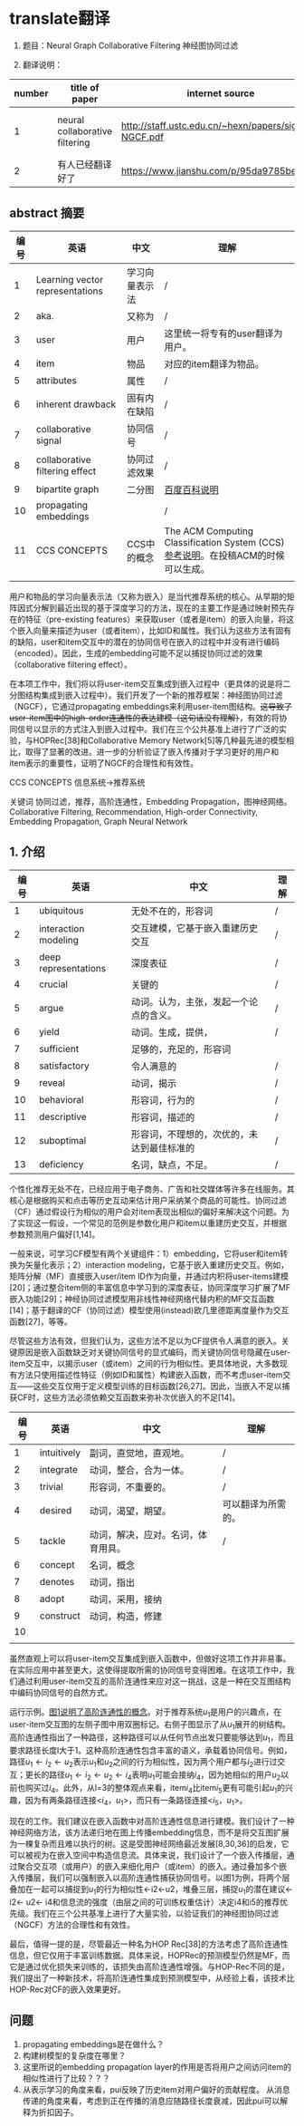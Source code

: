 # translate翻译

1. 题目：Neural Graph Collaborative Filtering
神经图协同过滤

2. 翻译说明：

|number|title of paper|internet source|local source|correlative field|illustration|
|---|---|---|---|---|---|
|1|neural collaborative filtering|<http://staff.ustc.edu.cn/~hexn/papers/sigir19-NGCF.pdf>|/|recommonder system|English translate into chinese|
|2|有人已经翻译好了|<https://www.jianshu.com/p/95da9785bea8>|/|recommonder system|/|

## abstract 摘要

|编号|英语|中文|理解|
|---|---|---|---|
|1|Learning vector representations|学习向量表示法|/|
|2|aka.|又称为|/|
|3|user|用户|这里统一将专有的user翻译为用户。|
|4|item|物品|对应的item翻译为物品。|
|5|attributes|属性|/|
|6|inherent drawback|固有内在缺陷|/|
|7|collaborative signal|协同信号|/|
|8|collaborative filtering effect|协同过滤效果|/|
|9|bipartite graph|二分图|[百度百科说明](https://baike.baidu.com/item/%E4%BA%8C%E5%88%86%E5%9B%BE/9089095)|
|10|propagating embeddings||/|
|11|CCS CONCEPTS|CCS中的概念|The ACM Computing Classification System (CCS)[参考说明](https://blog.csdn.net/qq_40994260/article/details/103741053)。在投稿ACM的时候可以生成。|
|||||

用户和物品的学习向量表示法（又称为嵌入）是当代推荐系统的核心。从早期的矩阵因式分解到最近出现的基于深度学习的方法，现在的主要工作是通过映射预先存在的特征（pre-existing features）来获取user（或者是item）的嵌入向量，将这个嵌入向量来描述为user（或者item），比如ID和属性。我们认为这些方法有固有的缺陷，user和item交互中的潜在的协同信号在嵌入的过程中并没有进行编码（encoded）。因此，生成的embedding可能不足以捕捉协同过滤的效果（collaborative filtering effect）。

在本项工作中，我们将以将user-item交互集成到嵌入过程中（更具体的说是将二分图结构集成到嵌入过程中）。我们开发了一个新的推荐框架：神经图协同过滤（NGCF），它通过propagating embeddings来利用user-item图结构。~~这导致了user-item图中的high-order连通性的表达建模（这句话没有理解）~~，有效的将协同信号以显示的方式注入到嵌入过程中。我们在三个公共基准上进行了广泛的实验，与HOPRec[38]和Collaborative Memory Network[5]等几种最先进的模型相比，取得了显著的改进。进一步的分析验证了嵌入传播对于学习更好的用户和item表示的重要性，证明了NGCF的合理性和有效性。

CCS CONCEPTS
信息系统->推荐系统

关键词
协同过滤，推荐，高阶连通性，Embedding Propagation，图神经网络。
Collaborative Filtering, Recommendation, High-order Connectivity, Embedding Propagation, Graph Neural Network

## 1. 介绍

|编号|英语|中文|理解|
|---|---|---|---|
|1|ubiquitous|无处不在的，形容词|/|
|2|interaction modeling|交互建模，它基于嵌入重建历史交互|/|
|3|deep representations|深度表征|/|
|4|crucial|关键的|/|
|5|argue|动词。认为，主张，发起一个论点的含义。|/|
|6|yield|动词。生成，提供，|/|
|7|sufficient|足够的，充足的，形容词||
|8|satisfactory|令人满意的|/|
|9|reveal|动词，揭示|/|
|10|behavioral|形容词，行为的|/|
|11|descriptive|形容词，描述的|/|
|12|suboptimal|形容词，不理想的，次优的，未达到最佳标准的|/|
|13|deficiency|名词，缺点，不足。|/|

个性化推荐无处不在，已经应用于电子商务、广告和社交媒体等许多在线服务。其核心是根据购买和点击等历史互动来估计用户采纳某个商品的可能性。协同过滤（CF）通过假设行为相似的用户会对item表现出相似的偏好来解决这个问题。为了实现这一假设，一个常见的范例是参数化用户和item以重建历史交互，并根据参数预测用户偏好[1,14]。

一般来说，可学习CF模型有两个关键组件：1）embedding，它将user和item转换为矢量化表示；2）interaction modeling，它基于嵌入重建历史交互。例如，矩阵分解（MF）直接嵌入user/item ID作为向量，并通过内积将user-items建模[20]；通过整合item侧的丰富信息中学习到的深度表征，协同深度学习扩展了MF嵌入功能[29]；神经协同过滤模型用非线性神经网络代替内积的MF交互函数[14]；基于翻译的CF（协同过滤）模型使用(instead)欧几里德距离度量作为交互函数[27]，等等。

尽管这些方法有效，但我们认为，这些方法不足以为CF提供令人满意的嵌入。关键原因是嵌入函数缺乏对关键协同信号的显式编码，而关键协同信号隐藏在user-item交互中，以揭示user（或item）之间的行为相似性。更具体地说，大多数现有方法只使用描述性特征（例如ID和属性）构建嵌入函数，而不考虑user-item交互——这些交互仅用于定义模型训练的目标函数[26,27]。因此，当嵌入不足以捕获CF时，这些方法必须依赖交互函数来弥补次优嵌入的不足[14]。

|编号|英语|中文|理解|
|---|---|---|---|
|1|intuitively|副词，直觉地，直观地。|/|
|2|integrate|动词，整合，合为一体。|/|
|3|trivial|形容词，不重要的。|/|
|4|desired|动词，渴望，期望。|可以翻译为所需的。|
|5|tackle|动词，解决，应对。名词，体育用具。|/|
|6|concept|名词，概念||
|7|denotes|动词，指出||
|8|adopt|动词，采用，接纳||
|9|construct|动词，构造，修建||
|10||||
|||||

虽然直观上可以将user-item交互集成到嵌入函数中，但做好这项工作并非易事。在实际应用中甚至更大，这使得提取所需的协同信号变得困难。在这项工作中，我们通过利用user-item交互的高阶连通性来应对这一挑战，这是一种在交互图结构中编码协同信号的自然方式。

运行示例。[图1说明了高阶连通性的概念](../pictures/NeuralGraphCollaborativeFiltering_Figure1.png "user-item交互图和高阶连通性图。节点$u_1$表示提供推荐的目标用户。")。对于推荐系统$u_1$是用户的兴趣点，在user-item交互图的左侧子图中用双圈标记。右侧子图显示了从$u_1$展开的树结构。高阶连通性指出了一种路径，这种路径可以从任何节点出发只要能够达到$u_1$，而且要求路径长度l大于1。这种高阶连通性包含丰富的语义，承载着协同信号。例如，路径$u_1 \leftarrow i_2 \leftarrow u_2$表示$u_1$和$u_2$之间的行为相似性，因为两个用户都与$i_2$进行过交互；更长的路径$u_1 \leftarrow i_2 \leftarrow u_2 \leftarrow i_4$表明$u_1$可能会接纳$i_4$，因为她相似的用户$u_2$以前也购买过$i_4$。此外，从l=3的整体观点来看，item$i_4$比item$i_5$更有可能引起$u_1$的兴趣，因为有两条路径连接<$i_4$，$u_1$>，而只有一条路径连接<$i_5$，$u_1$>。

现在的工作。我们建议在嵌入函数中对高阶连通性信息进行建模。我们设计了一种神经网络方法，该方法递归地在图上传播embedding信息，而不是将交互图扩展为一棵复杂而且难以执行的树。这是受图神经网络最近发展[8,30,36]的启发，它可以被视为在嵌入空间中构造信息流。具体来说，我们设计了一个嵌入传播层，通过聚合交互项（或用户）的嵌入来细化用户（或item）的嵌入。通过叠加多个嵌入传播层，我们可以强制嵌入以高阶连通性捕获协同信号。以图1为例，将两个层叠加在一起可以捕捉到$u_1$的行为相似性←i2←u2，堆叠三层，捕捉$u_1$的潜在建议← i2← u2← i4和信息流的强度（由层之间的可训练权重估计）决定i4和i5的推荐优先级。我们在三个公共基准上进行了大量实验，以验证我们的神经图协同过滤（NGCF）方法的合理性和有效性。

最后，值得一提的是，尽管最近一种名为HOP Rec[38]的方法考虑了高阶连通性信息，但它仅用于丰富训练数据。具体来说，HOPRec的预测模型仍然是MF，而它是通过优化损失来训练的，该损失由高阶连通性增强。与HOP-Rec不同的是，我们提出了一种新技术，将高阶连通性集成到预测模型中，从经验上看，该技术比HOP-Rec对CF的嵌入效果更好。

## 问题

1. propagating embeddings是在做什么？
2. 构建树模型的复杂度在哪里？
3. 这里所说的embedding propagation layer的作用是否将用户之间访问item的相似性进行了比较？？？
4. 从表示学习的角度来看，pui反映了历史item对用户偏好的贡献程度。 从消息传递的角度来看，考虑到正在传播的消息应随路径长度衰减，因此pui可以解释为折扣因子。
